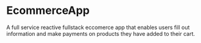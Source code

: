 # EcommerceApp
A full service reactive fullstack eccomerce app that enables users fill out information and make payments on products they have added to their cart.

